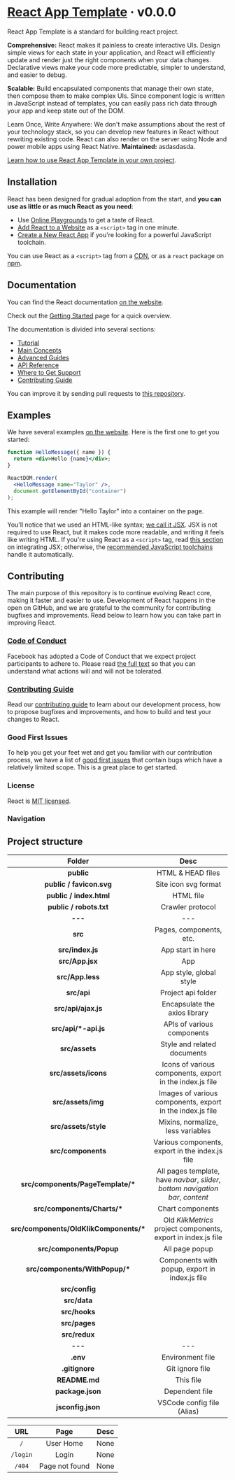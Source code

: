 # [React App Template](https://it-is-it.web.app/) &middot; v0.0.0

React App Template is a standard for building react project.

**Comprehensive:** React makes it painless to create interactive UIs. Design simple views for each state in your application, and React will efficiently update and render just the right components when your data changes. Declarative views make your code more predictable, simpler to understand, and easier to debug.

**Scalable:** Build encapsulated components that manage their own state, then compose them to make complex UIs. Since component logic is written in JavaScript instead of templates, you can easily pass rich data through your app and keep state out of the DOM.

Learn Once, Write Anywhere: We don't make assumptions about the rest of your technology stack, so you can develop new features in React without rewriting existing code. React can also render on the server using Node and power mobile apps using React Native.
**Maintained:** asdasdasda.

[Learn how to use React App Template in your own project](https://it-is-it.web.app/docs/react-app-template/getting-started).

## Installation

React has been designed for gradual adoption from the start, and **you can use as little or as much React as you need**:

- Use [Online Playgrounds](https://reactjs.org/docs/getting-started.html#online-playgrounds) to get a taste of React.
- [Add React to a Website](https://reactjs.org/docs/add-react-to-a-website.html) as a `<script>` tag in one minute.
- [Create a New React App](https://reactjs.org/docs/create-a-new-react-app.html) if you're looking for a powerful JavaScript toolchain.

You can use React as a `<script>` tag from a [CDN](https://reactjs.org/docs/cdn-links.html), or as a `react` package on [npm](https://www.npmjs.com/package/react).

## Documentation

You can find the React documentation [on the website](https://reactjs.org/docs).

Check out the [Getting Started](https://reactjs.org/docs/getting-started.html) page for a quick overview.

The documentation is divided into several sections:

- [Tutorial](https://reactjs.org/tutorial/tutorial.html)
- [Main Concepts](https://reactjs.org/docs/hello-world.html)
- [Advanced Guides](https://reactjs.org/docs/jsx-in-depth.html)
- [API Reference](https://reactjs.org/docs/react-api.html)
- [Where to Get Support](https://reactjs.org/community/support.html)
- [Contributing Guide](https://reactjs.org/docs/how-to-contribute.html)

You can improve it by sending pull requests to [this repository](https://github.com/reactjs/reactjs.org).

## Examples

We have several examples [on the website](https://reactjs.org/). Here is the first one to get you started:

```jsx
function HelloMessage({ name }) {
  return <div>Hello {name}</div>;
}

ReactDOM.render(
  <HelloMessage name="Taylor" />,
  document.getElementById("container")
);
```

This example will render "Hello Taylor" into a container on the page.

You'll notice that we used an HTML-like syntax; [we call it JSX](https://reactjs.org/docs/introducing-jsx.html). JSX is not required to use React, but it makes code more readable, and writing it feels like writing HTML. If you're using React as a `<script>` tag, read [this section](https://reactjs.org/docs/add-react-to-a-website.html#optional-try-react-with-jsx) on integrating JSX; otherwise, the [recommended JavaScript toolchains](https://reactjs.org/docs/create-a-new-react-app.html) handle it automatically.

## Contributing

The main purpose of this repository is to continue evolving React core, making it faster and easier to use. Development of React happens in the open on GitHub, and we are grateful to the community for contributing bugfixes and improvements. Read below to learn how you can take part in improving React.

### [Code of Conduct](https://code.fb.com/codeofconduct)

Facebook has adopted a Code of Conduct that we expect project participants to adhere to. Please read [the full text](https://code.fb.com/codeofconduct) so that you can understand what actions will and will not be tolerated.

### [Contributing Guide](https://reactjs.org/contributing/how-to-contribute.html)

Read our [contributing guide](https://reactjs.org/contributing/how-to-contribute.html) to learn about our development process, how to propose bugfixes and improvements, and how to build and test your changes to React.

### Good First Issues

To help you get your feet wet and get you familiar with our contribution process, we have a list of [good first issues](https://github.com/facebook/react/labels/good%20first%20issue) that contain bugs which have a relatively limited scope. This is a great place to get started.

### License

React is [MIT licensed](./LICENSE).

### Navigation

## Project structure

|                 Folder                  |                                      Desc                                       |
| :-------------------------------------: | :-----------------------------------------------------------------------------: |
|               **public**                |                                HTML & HEAD files                                |
|        **public / favicon.svg**         |                              Site icon svg format                               |
|         **public / index.html**         |                                    HTML file                                    |
|         **public / robots.txt**         |                                Crawler protocol                                 |
|                 **---**                 |                                       ---                                       |
|                 **src**                 |                             Pages, components, etc.                             |
|            **src/index.js**             |                                App start in here                                |
|             **src/App.jsx**             |                                       App                                       |
|            **src/App.less**             |                             App style, global style                             |
|               **src/api**               |                               Project api folder                                |
|           **src/api/ajax.js**           |                          Encapsulate the axios library                          |
|          **src/api/\*-api.js**          |                           APIs of various components                            |
|             **src/assets**              |                           Style and related documents                           |
|          **src/assets/icons**           |            Icons of various components, export in the index.js file             |
|           **src/assets/img**            |            Images of various components, export in the index.js file            |
|          **src/assets/style**           |                        Mixins, normalize, less variables                        |
|           **src/components**            |                 Various components, export in the index.js file                 |
|   **src/components/PageTemplate/\***    | All pages template, have _navbar_, _slider_, _bottom navigation bar_, _content_ |
|      **src/components/Charts/\***       |                                Chart components                                 |
| **src/components/OldKlikComponents/\*** |          Old _KlikMetrics_ project components, export in index.js file          |
|        **src/components/Popup**         |                                 All page popup                                  |
|     **src/components/WithPopup/\***     |                 Components with popup, export in index.js file                  |
|             **src/config**              |                                                                                 |
|              **src/data**               |                                                                                 |
|              **src/hooks**              |                                                                                 |
|              **src/pages**              |                                                                                 |
|              **src/redux**              |                                                                                 |
|                 **---**                 |                                       ---                                       |
|                **.env**                 |                                Environment file                                 |
|             **.gitignore**              |                                 Git ignore file                                 |
|              **README.md**              |                                    This file                                    |
|            **package.json**             |                                 Dependent file                                  |
|            **jsconfig.json**            |                           VSCode config file (Alias)                            |

|   URL    |      Page      | Desc |
| :------: | :------------: | :--: |
|   `/`    |   User Home    | None |
| `/login` |     Login      | None |
|  `/404`  | Page not found | None |
